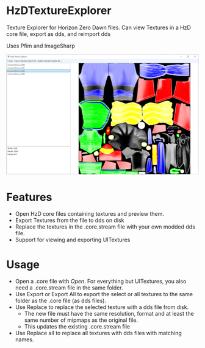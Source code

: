 # HzDTextureExplorer
 Texture Explorer for Horizon Zero Dawn files.
 Can view Textures in a HzD core file, export as dds, and reimport dds
 
 Uses Pfim and ImageSharp

 ![Screenshot of tool](/Screenshots/tool.png?raw=true)
 
 # Features
 * Open HzD core files containing textures and preview them.
 * Export Textures from the file to dds on disk
 * Replace the textures in the .core.stream file with your own modded dds file.
 * Support for viewing and exporting UITextures
 
 # Usage
 * Open a .core file with *Open*. For everything but UITextures, you also need a .core.stream file in the same folder.
 * Use Export or Export All to export the select or all textures to the same folder as the .core file (as dds files).
 * Use Replace to replace the selected texture with a dds file from disk.
     * The new file must have the same resolution, format and at least the same number of mipmaps as the original file.
	 * This updates the existing .core.stream file
 * Use Replace all to replace all textures with dds files with matching names.